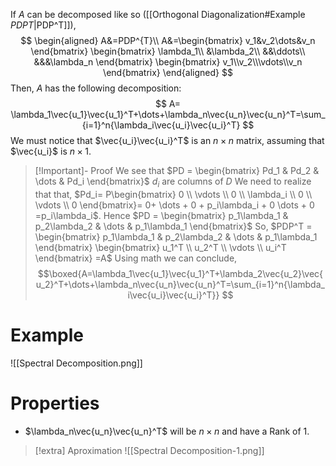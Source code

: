 If $A$ can be decomposed like so ([[Orthogonal Diagonalization#Example $PDP T$|PDP^T]]),
$$
\begin{aligned}
A&=PDP^{T}\\
A&=\begin{bmatrix} v_1&v_2\dots&v_n \end{bmatrix} \begin{bmatrix} \lambda_1\\ &\lambda_2\\ &&\ddots\\ &&&\lambda_n \end{bmatrix} \begin{bmatrix} v_1\\v_2\\\vdots\\v_n \end{bmatrix}
\end{aligned}
$$
Then, $A$ has the following decomposition:
$$
A= 
\lambda_1\vec{u_1}\vec{u_1}^T+\dots+\lambda_n\vec{u_n}\vec{u_n}^T=\sum_{i=1}^n{\lambda_i\vec{u_i}\vec{u_i}^T}
$$
We must notice that $\vec{u_i}\vec{u_i}^T$ is an $n \times n$ matrix, assuming that $\vec{u_i}$ is $n \times 1$.
> [!Important]- Proof
> We see that $PD = \begin{bmatrix} Pd_1 & Pd_2 & \dots & Pd_i \end{bmatrix}$
> $d_i$ are columns of $D$
> We need to realize that that, $Pd_i= P\begin{bmatrix} 0 \\ \vdots \\ 0 \\ \lambda_i \\ 0 \\ \vdots \\ 0 \end{bmatrix}= 0+ \dots + 0 + p_i\lambda_i + 0 \dots + 0 =p_i\lambda_i$. 
> Hence $PD = \begin{bmatrix} p_1\lambda_1 & p_2\lambda_2 & \dots &  p_1\lambda_1 \end{bmatrix}$
> So, $PDP^T = \begin{bmatrix} p_1\lambda_1 & p_2\lambda_2 & \dots & p_1\lambda_1 \end{bmatrix} \begin{bmatrix} u_1^T \\ u_2^T \\ \vdots \\ u_i^T \end{bmatrix} =A$
> Using math we can conclude, 
> $$\boxed{A=\lambda_1\vec{u_1}\vec{u_1}^T+\lambda_2\vec{u_2}\vec{u_2}^T+\dots+\lambda_n\vec{u_n}\vec{u_n}^T=\sum_{i=1}^n{\lambda_i\vec{u_i}\vec{u_i}^T}} $$

# Example
![[Spectral Decomposition.png]]

# Properties
- $\lambda_n\vec{u_n}\vec{u_n}^T$ will be $n \times n$ and have a Rank of 1.
>[!extra] Aproximation
>![[Spectral Decomposition-1.png]]

